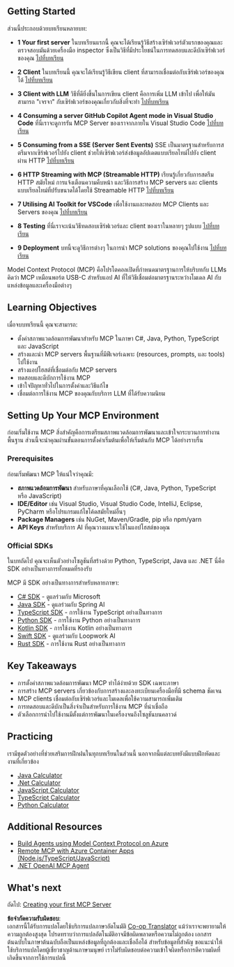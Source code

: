 <!--
CO_OP_TRANSLATOR_METADATA:
{
  "original_hash": "9191921de355cd9c8f46ebe21bdd52fd",
  "translation_date": "2025-06-12T23:55:45+00:00",
  "source_file": "03-GettingStarted/README.md",
  "language_code": "th"
}
-->
## Getting Started  

ส่วนนี้ประกอบด้วยบทเรียนหลายบท:

- **1 Your first server** ในบทเรียนแรกนี้ คุณจะได้เรียนรู้วิธีสร้างเซิร์ฟเวอร์ตัวแรกของคุณและตรวจสอบมันด้วยเครื่องมือ inspector ซึ่งเป็นวิธีที่มีประโยชน์ในการทดสอบและดีบักเซิร์ฟเวอร์ของคุณ [ไปที่บทเรียน](/03-GettingStarted/01-first-server/README.md)

- **2 Client** ในบทเรียนนี้ คุณจะได้เรียนรู้วิธีเขียน client ที่สามารถเชื่อมต่อกับเซิร์ฟเวอร์ของคุณได้ [ไปที่บทเรียน](/03-GettingStarted/02-client/README.md)

- **3 Client with LLM** วิธีที่ดียิ่งขึ้นในการเขียน client คือการเพิ่ม LLM เข้าไป เพื่อให้มันสามารถ "เจรจา" กับเซิร์ฟเวอร์ของคุณเกี่ยวกับสิ่งที่จะทำ [ไปที่บทเรียน](/03-GettingStarted/03-llm-client/README.md)

- **4 Consuming a server GitHub Copilot Agent mode in Visual Studio Code** ที่นี่เราจะดูการรัน MCP Server ของเราจากภายใน Visual Studio Code [ไปที่บทเรียน](/03-GettingStarted/04-vscode/README.md)

- **5 Consuming from a SSE (Server Sent Events)** SSE เป็นมาตรฐานสำหรับการสตรีมจากเซิร์ฟเวอร์ไปยัง client ช่วยให้เซิร์ฟเวอร์ส่งข้อมูลอัปเดตแบบเรียลไทม์ไปยัง client ผ่าน HTTP [ไปที่บทเรียน](/03-GettingStarted/05-sse-server/README.md)

- **6 HTTP Streaming with MCP (Streamable HTTP)** เรียนรู้เกี่ยวกับการสตรีม HTTP สมัยใหม่ การแจ้งเตือนความคืบหน้า และวิธีการสร้าง MCP servers และ clients แบบเรียลไทม์ที่ปรับขนาดได้โดยใช้ Streamable HTTP [ไปที่บทเรียน](/03-GettingStarted/06-http-streaming/README.md)

- **7 Utilising AI Toolkit for VSCode** เพื่อใช้งานและทดสอบ MCP Clients และ Servers ของคุณ [ไปที่บทเรียน](/03-GettingStarted/07-aitk/README.md)

- **8 Testing** ที่นี่เราจะเน้นวิธีทดสอบเซิร์ฟเวอร์และ client ของเราในหลายๆ รูปแบบ [ไปที่บทเรียน](/03-GettingStarted/08-testing/README.md)

- **9 Deployment** บทนี้จะดูวิธีการต่างๆ ในการนำ MCP solutions ของคุณไปใช้งาน [ไปที่บทเรียน](/03-GettingStarted/09-deployment/README.md)


Model Context Protocol (MCP) คือโปรโตคอลเปิดที่กำหนดมาตรฐานการให้บริบทกับ LLMs คิดว่า MCP เหมือนพอร์ต USB-C สำหรับแอป AI ที่ให้วิธีเชื่อมต่อมาตรฐานระหว่างโมเดล AI กับแหล่งข้อมูลและเครื่องมือต่างๆ

## Learning Objectives

เมื่อจบบทเรียนนี้ คุณจะสามารถ:

- ตั้งค่าสภาพแวดล้อมการพัฒนาสำหรับ MCP ในภาษา C#, Java, Python, TypeScript และ JavaScript
- สร้างและนำ MCP servers พื้นฐานที่มีฟีเจอร์เฉพาะ (resources, prompts, และ tools) ไปใช้งาน
- สร้างแอปโฮสต์ที่เชื่อมต่อกับ MCP servers
- ทดสอบและดีบักการใช้งาน MCP
- เข้าใจปัญหาทั่วไปในการตั้งค่าและวิธีแก้ไข
- เชื่อมต่อการใช้งาน MCP ของคุณกับบริการ LLM ที่ได้รับความนิยม

## Setting Up Your MCP Environment

ก่อนเริ่มใช้งาน MCP สิ่งสำคัญคือการเตรียมสภาพแวดล้อมการพัฒนาและเข้าใจกระบวนการทำงานพื้นฐาน ส่วนนี้จะนำคุณผ่านขั้นตอนการตั้งค่าเริ่มต้นเพื่อให้เริ่มต้นกับ MCP ได้อย่างราบรื่น

### Prerequisites

ก่อนเริ่มพัฒนา MCP ให้แน่ใจว่าคุณมี:

- **สภาพแวดล้อมการพัฒนา** สำหรับภาษาที่คุณเลือกใช้ (C#, Java, Python, TypeScript หรือ JavaScript)
- **IDE/Editor** เช่น Visual Studio, Visual Studio Code, IntelliJ, Eclipse, PyCharm หรือโปรแกรมแก้ไขโค้ดสมัยใหม่อื่นๆ
- **Package Managers** เช่น NuGet, Maven/Gradle, pip หรือ npm/yarn
- **API Keys** สำหรับบริการ AI ที่คุณวางแผนจะใช้ในแอปโฮสต์ของคุณ


### Official SDKs

ในบทถัดไป คุณจะเห็นตัวอย่างโซลูชันที่สร้างด้วย Python, TypeScript, Java และ .NET นี่คือ SDK อย่างเป็นทางการทั้งหมดที่รองรับ

MCP มี SDK อย่างเป็นทางการสำหรับหลายภาษา:
- [C# SDK](https://github.com/modelcontextprotocol/csharp-sdk) - ดูแลร่วมกับ Microsoft
- [Java SDK](https://github.com/modelcontextprotocol/java-sdk) - ดูแลร่วมกับ Spring AI
- [TypeScript SDK](https://github.com/modelcontextprotocol/typescript-sdk) - การใช้งาน TypeScript อย่างเป็นทางการ
- [Python SDK](https://github.com/modelcontextprotocol/python-sdk) - การใช้งาน Python อย่างเป็นทางการ
- [Kotlin SDK](https://github.com/modelcontextprotocol/kotlin-sdk) - การใช้งาน Kotlin อย่างเป็นทางการ
- [Swift SDK](https://github.com/modelcontextprotocol/swift-sdk) - ดูแลร่วมกับ Loopwork AI
- [Rust SDK](https://github.com/modelcontextprotocol/rust-sdk) - การใช้งาน Rust อย่างเป็นทางการ

## Key Takeaways

- การตั้งค่าสภาพแวดล้อมการพัฒนา MCP ทำได้ง่ายด้วย SDK เฉพาะภาษา
- การสร้าง MCP servers เกี่ยวข้องกับการสร้างและลงทะเบียนเครื่องมือที่มี schema ชัดเจน
- MCP clients เชื่อมต่อกับเซิร์ฟเวอร์และโมเดลเพื่อใช้ความสามารถเพิ่มเติม
- การทดสอบและดีบักเป็นสิ่งจำเป็นสำหรับการใช้งาน MCP ที่น่าเชื่อถือ
- ตัวเลือกการนำไปใช้งานมีตั้งแต่การพัฒนาในเครื่องจนถึงโซลูชันบนคลาวด์

## Practicing

เรามีชุดตัวอย่างที่ช่วยเสริมการฝึกฝนในทุกบทเรียนในส่วนนี้ นอกจากนี้แต่ละบทยังมีแบบฝึกหัดและงานที่เกี่ยวข้อง

- [Java Calculator](./samples/java/calculator/README.md)
- [.Net Calculator](../../../03-GettingStarted/samples/csharp)
- [JavaScript Calculator](./samples/javascript/README.md)
- [TypeScript Calculator](./samples/typescript/README.md)
- [Python Calculator](../../../03-GettingStarted/samples/python)

## Additional Resources

- [Build Agents using Model Context Protocol on Azure](https://learn.microsoft.com/azure/developer/ai/intro-agents-mcp)
- [Remote MCP with Azure Container Apps (Node.js/TypeScript/JavaScript)](https://learn.microsoft.com/samples/azure-samples/mcp-container-ts/mcp-container-ts/)
- [.NET OpenAI MCP Agent](https://learn.microsoft.com/samples/azure-samples/openai-mcp-agent-dotnet/openai-mcp-agent-dotnet/)

## What's next

ถัดไป: [Creating your first MCP Server](/03-GettingStarted/01-first-server/README.md)

**ข้อจำกัดความรับผิดชอบ**:  
เอกสารนี้ได้รับการแปลโดยใช้บริการแปลภาษาอัตโนมัติ [Co-op Translator](https://github.com/Azure/co-op-translator) แม้ว่าเราจะพยายามให้ความถูกต้องสูงสุด โปรดทราบว่าการแปลอัตโนมัติอาจมีข้อผิดพลาดหรือความไม่ถูกต้อง เอกสารต้นฉบับในภาษาต้นฉบับถือเป็นแหล่งข้อมูลที่ถูกต้องและเชื่อถือได้ สำหรับข้อมูลที่สำคัญ ขอแนะนำให้ใช้บริการแปลโดยผู้เชี่ยวชาญด้านภาษามนุษย์ เราไม่รับผิดชอบต่อความเข้าใจผิดหรือการตีความผิดที่เกิดขึ้นจากการใช้การแปลนี้